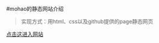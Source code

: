 #mohao的静态网站介绍
>实现方式：用html、css以及github提供的page静态网页

[点击这进入网站](https://h539251932.github.io/mohao.github.io/)
